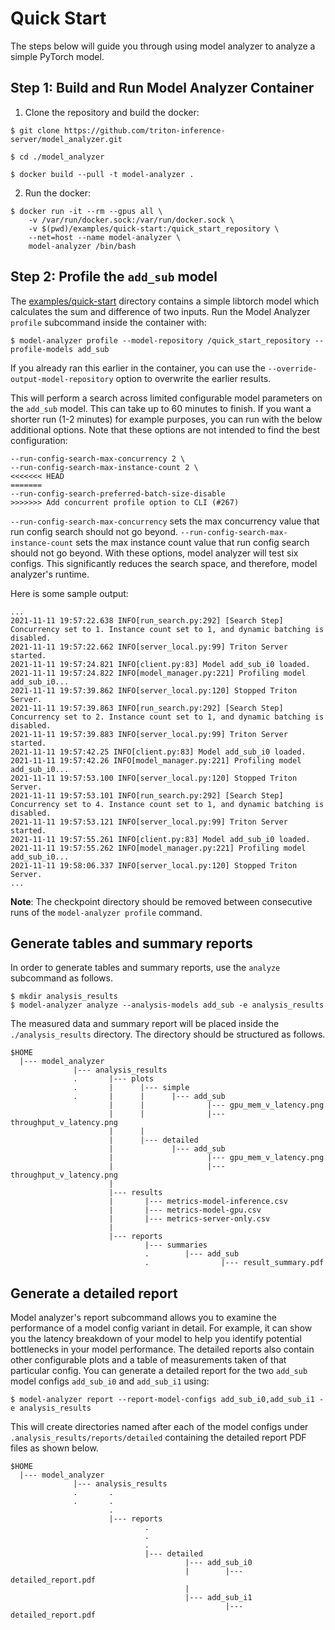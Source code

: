 <!--
Copyright (c) 2020-2021, NVIDIA CORPORATION & AFFILIATES. All rights reserved.

Licensed under the Apache License, Version 2.0 (the "License");
you may not use this file except in compliance with the License.
You may obtain a copy of the License at

    http://www.apache.org/licenses/LICENSE-2.0

Unless required by applicable law or agreed to in writing, software
distributed under the License is distributed on an "AS IS" BASIS,
WITHOUT WARRANTIES OR CONDITIONS OF ANY KIND, either express or implied.
See the License for the specific language governing permissions and
limitations under the License.
-->

# Quick Start

The steps below will guide you through using model analyzer to analyze a simple PyTorch model.

## Step 1: Build and Run Model Analyzer Container

1. Clone the repository and build the docker:
```
$ git clone https://github.com/triton-inference-server/model_analyzer.git

$ cd ./model_analyzer

$ docker build --pull -t model-analyzer .
```

2. Run the docker:
```
$ docker run -it --rm --gpus all \
    -v /var/run/docker.sock:/var/run/docker.sock \
    -v $(pwd)/examples/quick-start:/quick_start_repository \
    --net=host --name model-analyzer \
    model-analyzer /bin/bash
```

## Step 2: Profile the `add_sub` model

The [examples/quick-start](../examples/quick-start) directory contains a simple
libtorch model which calculates the sum and difference of two inputs. Run the
Model Analyzer `profile` subcommand inside the container with:

```
$ model-analyzer profile --model-repository /quick_start_repository --profile-models add_sub
```

If you already ran this earlier in the container, you can use the `--override-output-model-repository` option to overwrite the earlier results.

This will perform a search across limited configurable model parameters on the
`add_sub` model. This can take up to 60 minutes to finish. If you want a shorter
run (1-2 minutes) for example purposes, you can run with the below additional
options. Note that these options are not intended to find the best
configuration:

```
--run-config-search-max-concurrency 2 \
--run-config-search-max-instance-count 2 \
<<<<<<< HEAD
=======
--run-config-search-preferred-batch-size-disable
>>>>>>> Add concurrent profile option to CLI (#267)
```

`--run-config-search-max-concurrency` sets the max concurrency value that run
config search should not go beyond. `--run-config-search-max-instance-count`
sets the max instance count value that run config search should not go beyond. With these options, model analyzer will test six configs. This
significantly reduces the search space, and therefore, model analyzer's runtime.

Here is some sample output:

```
...
2021-11-11 19:57:22.638 INFO[run_search.py:292] [Search Step] Concurrency set to 1. Instance count set to 1, and dynamic batching is disabled.
2021-11-11 19:57:22.662 INFO[server_local.py:99] Triton Server started.
2021-11-11 19:57:24.821 INFO[client.py:83] Model add_sub_i0 loaded.
2021-11-11 19:57:24.822 INFO[model_manager.py:221] Profiling model add_sub_i0...
2021-11-11 19:57:39.862 INFO[server_local.py:120] Stopped Triton Server.
2021-11-11 19:57:39.863 INFO[run_search.py:292] [Search Step] Concurrency set to 2. Instance count set to 1, and dynamic batching is disabled.
2021-11-11 19:57:39.883 INFO[server_local.py:99] Triton Server started.
2021-11-11 19:57:42.25 INFO[client.py:83] Model add_sub_i0 loaded.
2021-11-11 19:57:42.26 INFO[model_manager.py:221] Profiling model add_sub_i0...
2021-11-11 19:57:53.100 INFO[server_local.py:120] Stopped Triton Server.
2021-11-11 19:57:53.101 INFO[run_search.py:292] [Search Step] Concurrency set to 4. Instance count set to 1, and dynamic batching is disabled.
2021-11-11 19:57:53.121 INFO[server_local.py:99] Triton Server started.
2021-11-11 19:57:55.261 INFO[client.py:83] Model add_sub_i0 loaded.
2021-11-11 19:57:55.262 INFO[model_manager.py:221] Profiling model add_sub_i0...
2021-11-11 19:58:06.337 INFO[server_local.py:120] Stopped Triton Server.
...
```

**Note**: The checkpoint directory should be removed between consecutive runs of
the `model-analyzer profile` command.

## Generate tables and summary reports
In order to generate tables and summary reports, use the `analyze` subcommand as
follows.

```
$ mkdir analysis_results
$ model-analyzer analyze --analysis-models add_sub -e analysis_results
```

The measured data and summary report will be placed inside the
`./analysis_results` directory. The directory should be structured as follows.

```
$HOME
  |--- model_analyzer
              |--- analysis_results
              .       |--- plots
              .       |      |--- simple
              .       |      |      |--- add_sub
                      |      |              |--- gpu_mem_v_latency.png
                      |      |              |--- throughput_v_latency.png
                      |      |
                      |      |--- detailed
                      |             |--- add_sub
                      |                     |--- gpu_mem_v_latency.png
                      |                     |--- throughput_v_latency.png
                      | 
                      |--- results
                      |       |--- metrics-model-inference.csv 
                      |       |--- metrics-model-gpu.csv 
                      |       |--- metrics-server-only.csv
                      |
                      |--- reports
                              |--- summaries 
                              .        |--- add_sub
                              .                |--- result_summary.pdf
```

## Generate a detailed report

Model analyzer's report subcommand allows you to examine the performance of a
model config variant in detail. For example, it can show you the latency
breakdown of your model to help you identify potential bottlenecks in your model
performance. The detailed reports also contain other configurable plots and a
table of measurements taken of that particular config. You can generate a
detailed report for the two `add_sub` model configs `add_sub_i0` and
`add_sub_i1` using:

```
$ model-analyzer report --report-model-configs add_sub_i0,add_sub_i1 -e analysis_results 
```

This will create directories named after each of the model configs under
`.analysis_results/reports/detailed` containing the detailed report PDF files as
shown below.

```
$HOME
  |--- model_analyzer
              |--- analysis_results
              .       .
              .       .
                      .
                      |--- reports
                              .
                              .
                              .
                              |--- detailed
                                       |--- add_sub_i0
                                       |        |--- detailed_report.pdf
                                       |
                                       |--- add_sub_i1
                                                |--- detailed_report.pdf

```
